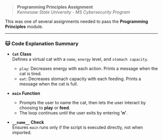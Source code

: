 > **Programming Principles Assignment**  
> *Kennesaw State University - MS Cybersecurity Program*

This was one of several assignments needed to pass the **Programming Principles** module. 

---

### 🐱 Code Explanation Summary

- **`Cat` Class**  
  Defines a virtual cat with a `name`, `energy` level, and `stomach capacity`.
  - `play`: Decreases energy with each action. Prints a message when the cat is tired.
  - `eat`: Decreases stomach capacity with each feeding. Prints a message when the cat is full.

- **`main` Function**  
  - Prompts the user to name the cat, then lets the user interact by choosing to **play** or **feed**.
  - The loop continues until the user exits by entering **'n'**.

- **`__name__` Check**  
  Ensures `main` runs only if the script is executed directly, not when imported.
